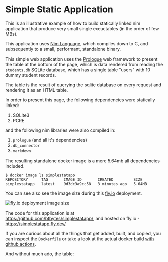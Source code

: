 # Simple Static Application

This is an illustrative example of how to build statically linked nim application
that produce very small single exeuctables (in the order of few MBs).

This application uses [Nim Language](//nim-lang.org), which compiles down to C, and subsequently to
a small, performant, standalone binary.

This simple web application uses the [Prologue](https://planety.github.io/prologue/) web framework
to present the table at the bottom of the page, which is data rendered from reading the
`students.db` SQLite database, which has a single table "users" with 10 dummy student records.

The table is the result of querying the sqlite database on every request and rendering
it as an HTML table.

In order to present this page, the following dependencies were statically linked:

1. SQLite3
1. PCRE

and the following nim libraries were also compiled in:

1. `prologue` (and all it's dependencies)
1. `db_connector`
1. `markdown`

The resulting standalone docker image is a mere 5.64mb all dependencies included.

```
$ docker image ls simplestatapp
REPOSITORY      TAG       IMAGE ID       CREATED         SIZE
simplestatapp   latest    9d3dc3a9cc58   3 minutes ago   5.64MB
```

You can see also see the image size during this [fly.io](//fly.io) deployment.

![fly.io deployment image size](//files.btbytes.com/images/2024/08/simplestatapp-flyio.webp)

The code for this application is at <https://github.com/btbytes/simplestatapp/>, and hosted on
fly.io - <https://simplestatapp.fly.dev/>

If you are curious about all the things that get added, built, and copied, you can inspect the `Dockerfile`
or take a look at the actual docker build [with github actions](https://github.com/btbytes/simplestatapp/actions/runs/10336115562/job/28611490435).

And without much ado, the table:
